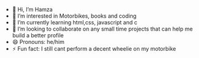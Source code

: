 - 👋 Hi, I’m Hamza
- 👀 I’m interested in Motorbikes, books and coding
- 🌱 I’m currently learning html,css, javascript and c
- 💞️ I’m looking to collaborate on any small time projects that can help me build a better profile
- 😄 Pronouns: he/him
- ⚡ Fun fact: I still cant perform a decent wheelie on my motorbike

